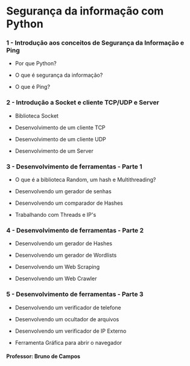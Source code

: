 <h1>Segurança da informação com Python</h1>

<h3>1 - Introdução aos conceitos de Segurança da Informação e Ping</h3>

- Por que Python?

- O que é segurança da informação?

- O que é Ping?

<h3>2 - Introdução a Socket e cliente TCP/UDP e Server</h3>

- Biblioteca Socket

- Desenvolvimento de um cliente TCP

- Desenvolvimento de um cliente UDP

- Desenvolvimento de um Server

<h3>3 - Desenvolvimento de ferramentas - Parte 1</h3>

- O que é a biblioteca Random, um hash e Multithreading?

- Desenvolvendo um gerador de senhas

- Desenvolvendo um comparador de Hashes

- Trabalhando com Threads e IP's

<h3>4 - Desenvolvimento de ferramentas - Parte 2</h3>

- Desenvolvendo um gerador de Hashes

- Desenvolvendo um gerador de Wordlists

- Desenvolvendo um Web Scraping

- Desenvolvendo um Web Crawler

<h3>5 - Desenvolvimento de ferramentas - Parte 3</h3>

- Desenvolvendo um verificador de telefone

- Desenvolvendo um ocultador de arquivos

- Desenvolvendo um verificador de IP Externo

- Ferramenta Gráfica para abrir o navegador

<h4>Professor: Bruno de Campos</h4>